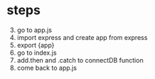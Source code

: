 # steps

3. go to app.js
4. import express and create app from express
5. export {app}
6. go to index.js
7. add.then and .catch to connectDB function
8. come back to app.js

